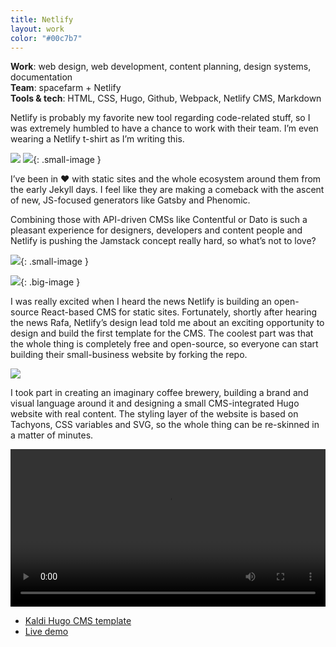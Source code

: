```yaml
---
title: Netlify
layout: work
color: "#00c7b7"
---
```


**Work**: web design, web development, content planning, design systems, documentation<br>
**Team**: spacefarm + Netlify<br>
**Tools & tech**: HTML, CSS, Hugo, Github, Webpack, Netlify CMS, Markdown

Netlify is probably my favorite new tool regarding code-related stuff, so I was extremely humbled to have a chance to work with their team. I’m even wearing a Netlify t-shirt as I’m writing this.

![](/images/work/netlify/netlify3.jpg)
![](/images/work/netlify/netlify2.jpg){: .small-image }


I’ve been in ❤️ with static sites and the whole ecosystem around them from the early Jekyll days. I feel like they are making a comeback with the ascent of new, JS-focused generators like Gatsby and Phenomic.

Combining those with API-driven CMSs like Contentful or Dato is such a pleasant experience for designers, developers and content people and Netlify is pushing the Jamstack concept really hard, so what’s not to love?

![](/images/work/netlify/netlify6.jpg){: .small-image }

![](/images/work/netlify/netlify7.jpg){: .big-image }

I was really excited when I heard the news Netlify is building an open-source React-based CMS for static sites. Fortunately, shortly after hearing the news Rafa, Netlify’s design lead told me about an exciting opportunity to design and build the first template for the CMS. The coolest part was that the whole thing is completely free and open-source, so everyone can start building their small-business website by forking the repo.

![](/images/work/netlify/netlify4.jpg)

I took part in creating an imaginary coffee brewery, building a brand and visual language around it and designing a small CMS-integrated Hugo website with real content. The styling layer of the website is based on Tachyons, CSS variables and SVG, so the whole thing can be re-skinned in a matter of minutes.

<video width="100%" height="auto" controls="controls">
    <source src="/images/work/netlify/netlify1.mp4" type="video/mp4">
    Your browser does not support the video tag.
</video>

- <a href="https://github.com/netlify-templates/kaldi-hugo-cms-template" target="_blank">Kaldi Hugo CMS template</a>
- <a href="http://kaldi-template.netlify.com/" target="blank">Live demo</a>
